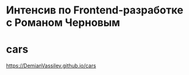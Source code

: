 
# Интенсив по Frontend-разработке  с  Романом Черновым

# cars
https://DemianVassilev.github.io/cars
